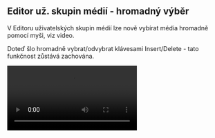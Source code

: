 ﻿---
categories: [fenix]
layout: fenix
---
## Editor už. skupin médií - hromadný výběr
V Editoru uživatelských skupin médií lze nově vybírat média hromadně pomocí myši, viz video. 
<p>Doteď šlo hromadně vybrat/odvybrat klávesami Insert/Delete - tato funkčnost zůstává zachována.</p>

<video src="{{site.url}}/data/eusmmultiselect.mp4" type="video/mp4" controls>Hromadný výběr v editoru. už. skupin médií</video>